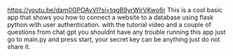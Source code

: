 https://youtu.be/dam0GPOAvVI?si=tqgB9yrWirVKwo6r This is a cool basic app that shows you how to connect a website to a database using flask python with user authentication. 
with the tutorial video and a couple of questions from chat gpt you shouldnt have any trouble running this app just go to main.py and press start, your secret key can be anything just do not share it.
